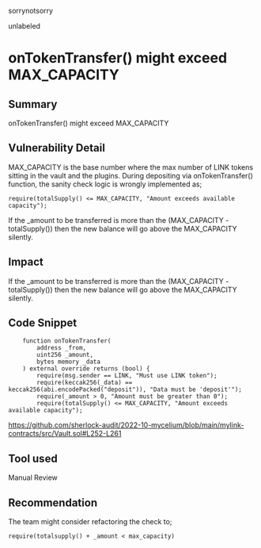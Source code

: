 sorrynotsorry

unlabeled

# onTokenTransfer() might exceed MAX_CAPACITY



## Summary
onTokenTransfer() might exceed MAX_CAPACITY
## Vulnerability Detail
MAX_CAPACITY is the base number where the max number of LINK tokens sitting in the vault and the plugins. During depositing via onTokenTransfer() function, the sanity check logic is wrongly implemented as;
```solidity
require(totalSupply() <= MAX_CAPACITY, "Amount exceeds available capacity");
```
If the _amount to be transferred is more than the (MAX_CAPACITY - totalSupply()) then the new balance will go above the MAX_CAPACITY silently.
## Impact
If the _amount to be transferred is more than the (MAX_CAPACITY - totalSupply()) then the new balance will go above the MAX_CAPACITY silently.
## Code Snippet
```solidity
    function onTokenTransfer(
        address _from,
        uint256 _amount,
        bytes memory _data
    ) external override returns (bool) {
        require(msg.sender == LINK, "Must use LINK token");
        require(keccak256(_data) == keccak256(abi.encodePacked("deposit")), "Data must be 'deposit'");
        require(_amount > 0, "Amount must be greater than 0");
        require(totalSupply() <= MAX_CAPACITY, "Amount exceeds available capacity");
```
https://github.com/sherlock-audit/2022-10-mycelium/blob/main/mylink-contracts/src/Vault.sol#L252-L261
## Tool used
Manual Review

## Recommendation
The team might consider refactoring the check to;
```solidity
require(totalsupply() + _amount < max_capacity)
```